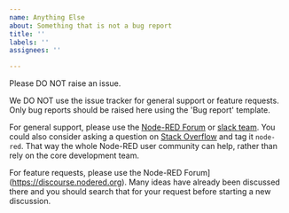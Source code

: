 ```yaml
---
name: Anything Else
about: Something that is not a bug report
title: ''
labels: ''
assignees: ''

---
```


Please DO NOT raise an issue.

We DO NOT use the issue tracker for general support or feature requests. Only bug reports should be raised here using the 'Bug report' template.

For general support, please use the [Node-RED Forum](https://discourse.nodered.org) or [slack team](https://nodered.org/slack). You could also consider asking a question on [Stack Overflow](https://stackoverflow.com/questions/tagged/node-red) and tag it `node-red`. 
That way the whole Node-RED user community can help, rather than rely on the core development team.

For feature requests, please use the Node-RED Forum](https://discourse.nodered.org). Many ideas have already been discussed there and you should search that for your request before starting a new discussion.
